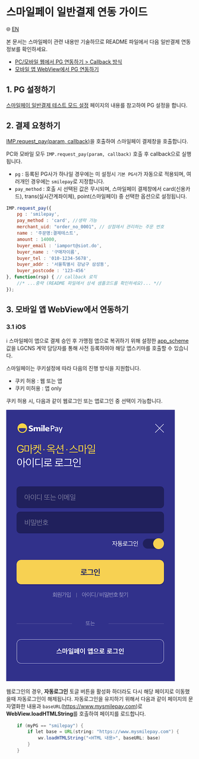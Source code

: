 # 스마일페이 일반결제 연동 가이드

:globe_with_meridians: [EN](/en/General/sample/smilepay.md)  

본 문서는 스마일페이 관련 내용만 기술하므로 README 파일에서 다음 일반결제 연동 정보를 확인하세요.

- [PC/모바일 웹에서 PG 연동하기 > Callback 방식](../README.md#callback)
- [모바일 앱 WebView에서 PG 연동하기](../README.md#webview)

## 1. PG 설정하기

<a href="https://guide.iamport.kr/8a2de7ab-db8c-4422-be49-ebaf1e5b64ef" target="_blank">스마일페이 일반결제 테스트 모드 설정</a> 페이지의 내용를 참고하여 PG 설정을 합니다.

## 2. 결제 요청하기

[IMP.request_pay(param, callback)](https://docs.iamport.kr/sdk/javascript-sdk#request_pay)을 호출하여 스마일페이 결제창을 호출합니다.

PC와 모바일 모두 `IMP.request_pay(param, callback)` 호출 후 callback으로 실행됩니다.

- `pg` : 등록된 PG사가 하나일 경우에는 미 설정시 `기본 PG사`가 자동으로 적용되며, 여러개인 경우에는 `smilepay`로 지정합니다.
- `pay_method` : 호출 시 선택된 값은 무시되며, 스마일페이 결제창에서 card(신용카드), trans(실시간계좌이체), point(스마일페이) 중 선택한 옵션으로 설정됩니다.

```javascript
IMP.request_pay({
    pg : 'smilepay',
    pay_method : 'card', //생략 가능
    merchant_uid: "order_no_0001", // 상점에서 관리하는 주문 번호
    name : '주문명:결제테스트',
    amount : 14000,
    buyer_email : 'iamport@siot.do',
    buyer_name : '구매자이름',
    buyer_tel : '010-1234-5678',
    buyer_addr : '서울특별시 강남구 삼성동',
    buyer_postcode : '123-456'
}, function(rsp) { // callback 로직
	//* ...중략 (README 파일에서 상세 샘플코드를 확인하세요)... *//
});
```  

## 3. 모바일 앱 WebView에서 연동하기

### 3.1 iOS  

ℹ️ 스마일페이 앱으로 결제 승인 후 가맹점 앱으로 복귀하기 위해 설정한 [app_scheme](../README.md#app_scheme) 값을 LGCNS 계약 담당자를 통해 사전 등록하여야 해당 앱스키마를 호출할 수 있습니다.  

스마일페이는 쿠키설정에 따라 다음의 진행 방식을 지원합니다.

- 쿠키 허용 : 웹 또는 앱
- 쿠키 미허용 : 앱 only

쿠키 허용 시, 다음과 같이 웹로그인 또는 앱로그인 중 선택이 가능합니다.  

![스마일페이 쿠키 허용시 결제 화면](./screenshot/smilepay-window.png)  


웹로그인의 경우, **자동로그인** 토글 버튼을 활성화 하더라도 다시 해당 페이지로 이동했을때 자동로그인이 해제됩니다. 자동로그인을 유지하기 위해서 다음과 같이 페이지의 문자열화한 내용과 `baseURL`(https://www.mysmilepay.com)로 **WebView.loadHTMLString**를 호출하여 페이지를 로드합니다.

```java
    if (myPG == "smilepay") {
        if let base = URL(string: "https://www.mysmilepay.com") {
            wv.loadHTMLString("<HTML 내용>", baseURL: base)
        }
    }
```

